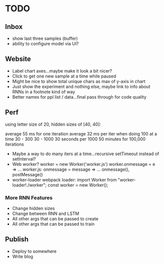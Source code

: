 # TODO

## Inbox

- show last three samples (buffer)
- ability to configure model via UI?

## Website

- Label chart axes...maybe make it look a bit nicer?
- Click to get one new sample at a time while paused
- Might be nice to show total unique chars as max of y-axis in chart
- Just show the experiment and nothing else, maybe link to info about RNNs in a footnote kind of way
- Better names for ppl list / data...final pass through for code quality

## Perf

using letter size of 20, hidden sizes of [40, 40]:

average 55 ms for one iteration
average 32 ms per iter when doing 100 at a time
30 - 300
30 - 1000
30 seconds per 1000
50 minutes for 100,000 iterations

- Maybe a way to do many iters at a time...recursive setTimeout instead of setInterval?
- Web worker?
  worker = new Worker('worker.js')
  worker.onmessage = e => ...
  worker.js:
  onmessage = message => ...
  onmessage(), postMessage()
- worker-loader webpack loader:
  import Worker from "worker-loader!./worker";
  const worker = new Worker();

### More RNN Features

- Change hidden sizes
- Change between RNN and LSTM
- All other args that can be passed to create
- All other args that can be passed to train

## Publish

- Deploy to somewhere
- Write blog
